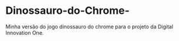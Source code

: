 # Dinossauro-do-Chrome-
Minha versão do jogo dinossauro do chrome para o projeto da Digital Innovation One.

